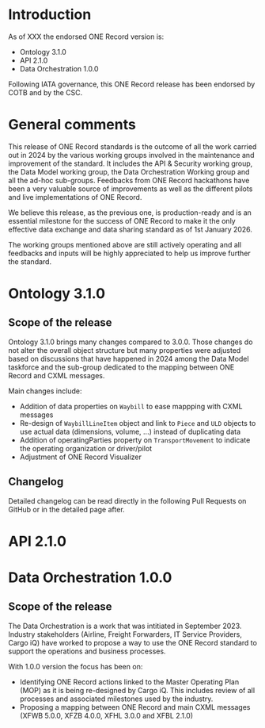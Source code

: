 # Introduction
As of XXX the endorsed ONE Record version is:
- Ontology 3.1.0
- API 2.1.0
- Data Orchestration 1.0.0

Following IATA governance, this ONE Record release has been endorsed by COTB and by the CSC.

# General comments
This release of ONE Record standards is the outcome of all the work carried out in 2024 by the various working groups involved in the maintenance and improvement of the standard. It includes the API & Security working group, the Data Model working group, the Data Orchestration Working group and all the ad-hoc sub-groups. Feedbacks from ONE Record hackathons have been a very valuable source of improvements as well as the different pilots and live implementations of ONE Record.

We believe this release, as the previous one, is production-ready and is an essential milestone for the success of ONE Record to make it the only effective data exchange and data sharing standard as of 1st January 2026.

The working groups mentioned above are still actively operating and all feedbacks and inputs will be highly appreciated to help us improve further the standard.

# Ontology 3.1.0
## Scope of the release

Ontology 3.1.0 brings many changes compared to 3.0.0. Those changes do not alter the overall object structure but many properties were adjusted based on discussions that have happened in 2024 among the Data Model taskforce and the sub-group dedicated to the mapping between ONE Record and CXML messages.

Main changes include:
- Addition of data properties on `Waybill` to ease mappping with CXML messages
- Re-design of `WaybillLineItem` object and link to `Piece` and `ULD` objects to use actual data (dimensions, volume, ...) instead of duplicating data
- Addition of operatingParties property on `TransportMovement` to indicate the operating organization or driver/pilot
- Adjustment of ONE Record Visualizer 

## Changelog

Detailed changelog can be read directly in the following Pull Requests on GitHub or in the detailed page after.

# API 2.1.0

# Data Orchestration 1.0.0
## Scope of the release

The Data Orchestration is a work that was intitiated in September 2023. Industry stakeholders (Airline, Freight Forwarders, IT Service Providers, Cargo iQ) have worked to propose a way to use the ONE Record standard to support the operations and business processes.

With 1.0.0 version the focus has been on:
- Identifying ONE Record actions linked to the Master Operating Plan (MOP) as it is being re-designed by Cargo iQ. This includes review of all processes and associated milestones used by the industry.
- Proposing a mapping between ONE Record and main CXML messages (XFWB 5.0.0, XFZB 4.0.0, XFHL 3.0.0 and XFBL 2.1.0)
